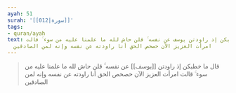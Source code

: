 ```yaml
---
ayah: 51
surah: '[[012|سورة]]'
tags:
- quran/ayah
text: قال ما خطبكن إذ راودتن يوسف عن نفسه ۚ قلن حاش لله ما علمنا عليه من سوء ۚ قالت
  امرأت العزيز الآن حصحص الحق أنا راودته عن نفسه وإنه لمن الصادقين
---
```

> قال ما خطبكن إذ راودتن [[يوسف]] عن نفسه ۚ قلن حاش لله ما علمنا عليه من سوء ۚ قالت امرأت العزيز الآن حصحص الحق أنا راودته عن نفسه وإنه لمن الصادقين
